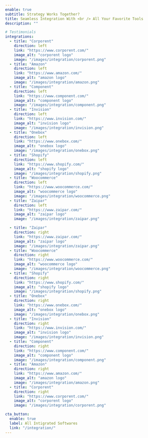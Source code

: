 ```yaml
---
enable: true
subtitle: Strategy Works Together?
title: Seamless Integration With <br /> All Your Favorite Tools
description: ""

# Testimonials
integrations:
  - title: "Corporent"
    direction: left
    link: "https://www.corporent.com/"
    image_alt: "corporent logo"
    image: "/images/integration/corporent.png"
  - title: "Amazon"
    direction: left
    link: "https://www.amazon.com/"
    image_alt: "amazon logo"
    image: "/images/integration/amazon.png"
  - title: "Component"
    direction: left
    link: "https://www.component.com/"
    image_alt: "component logo"
    image: "/images/integration/component.png"
  - title: "Invision"
    direction: left
    link: "https://www.invision.com/"
    image_alt: "invision logo"
    image: "/images/integration/invision.png"
  - title: "Onebox"
    direction: left
    link: "https://www.onebox.com/"
    image_alt: "onebox logo"
    image: "/images/integration/onebox.png"
  - title: "Shopify"
    direction: left
    link: "https://www.shopify.com/"
    image_alt: "shopify logo"
    image: "/images/integration/shopify.png"
  - title: "Woocommerce"
    direction: left
    link: "https://www.woocommerce.com/"
    image_alt: "woocommerce logo"
    image: "/images/integration/woocommerce.png"
  - title: "Zaipar"
    direction: left
    link: "https://www.zaipar.com/"
    image_alt: "zaipar logo"
    image: "/images/integration/zaipar.png"

  - title: "Zaipar"
    direction: right
    link: "https://www.zaipar.com/"
    image_alt: "zaipar logo"
    image: "/images/integration/zaipar.png"
  - title: "Woocommerce"
    direction: right
    link: "https://www.woocommerce.com/"
    image_alt: "woocommerce logo"
    image: "/images/integration/woocommerce.png"
  - title: "Shopify"
    direction: right
    link: "https://www.shopify.com/"
    image_alt: "shopify logo"
    image: "/images/integration/shopify.png"
  - title: "Onebox"
    direction: right
    link: "https://www.onebox.com/"
    image_alt: "onebox logo"
    image: "/images/integration/onebox.png"
  - title: "Invision"
    direction: right
    link: "https://www.invision.com/"
    image_alt: "invision logo"
    image: "/images/integration/invision.png"
  - title: "Component"
    direction: right
    link: "https://www.component.com/"
    image_alt: "component logo"
    image: "/images/integration/component.png"
  - title: "Amazon"
    direction: right
    link: "https://www.amazon.com/"
    image_alt: "amazon logo"
    image: "/images/integration/amazon.png"
  - title: "Corporent"
    direction: right
    link: "https://www.corporent.com/"
    image_alt: "corporent logo"
    image: "/images/integration/corporent.png"

cta_button:
  enable: true
  label: All Intigrated Softwares
  link: "/integration/"
---
```

